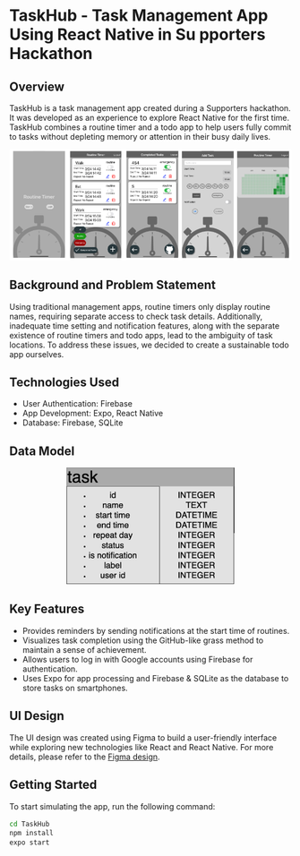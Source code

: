 # TaskHub - Task Management App Using React Native in Su pporters Hackathon

## Overview
TaskHub is a task management app created during a Supporters hackathon. It was developed as an experience to explore React Native for the first time. TaskHub combines a routine timer and a todo app to help users fully commit to tasks without depleting memory or attention in their busy daily lives.

<p align="center"> 
    <img width="800" alt="AppImage" src="images/AppImage.png"> 
</p>

## Background and Problem Statement
Using traditional management apps, routine timers only display routine names, requiring separate access to check task details. Additionally, inadequate time setting and notification features, along with the separate existence of routine timers and todo apps, lead to the ambiguity of task locations. To address these issues, we decided to create a sustainable todo app ourselves.

## Technologies Used

- User Authentication: Firebase
- App Development: Expo, React Native
- Database: Firebase, SQLite

## Data Model

<p align="center"> 
    <img width="300" alt="DataModel" src="images/DataModel.png"> 
</p>

## Key Features

- Provides reminders by sending notifications at the start time of routines.
- Visualizes task completion using the GitHub-like grass method to maintain a sense of achievement.
- Allows users to log in with Google accounts using Firebase for authentication.
- Uses Expo for app processing and Firebase & SQLite as the database to store tasks on smartphones.

## UI Design

The UI design was created using Figma to build a user-friendly interface while exploring new technologies like React and React Native. For more details, please refer to the [Figma design](https://www.figma.com/file/220DKM3zaFIJgmjWb2Pb65/%E3%83%8F%E3%83%83%E3%82%AB%E3%82%BD%E3%83%B32024%2F3-team-library?type=design&node-id=0%3A1&mode=design&t=U55V9Hk1xjbDUn1s-1).

## Getting Started

To start simulating the app, run the following command:

```bash
cd TaskHub
npm install
expo start
```

